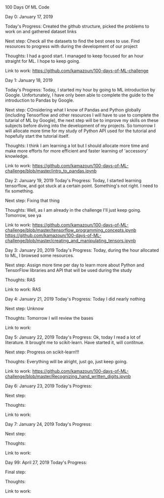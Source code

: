 100 Days Of ML Code


Day 0: January 17, 2019

Today's Progress: Created the github structure, picked the problems to work on and gathered dataset links

Next step: Check all the datasets to find the best ones to use. Find resources to progress with during the development of our project

Thoughts: I had a good start. I managed to keep focused for an hour straight for ML. I hope to keep going.

Link to work: https://github.com/kamazoun/100-days-of-ML-challenge




Day 1: January 18, 2019

Today's Progress: Today, I started my hour by going to ML introduction by Google. Unfortunately, I have only been able to complete the guide to the introduction to Pandas by Google.

Next step: COnsidering what I know of Pandas and Python globally (including Tensorflow and other resources I will have to use to complete the tutarial of ML by Google), the next step will be to improve my skills on these subjects before diving into the development of my projects. So tomorrow I will allocate more time for my study of Python API used for the tutorial and hopefully start the tutorial itself.

Thoughts: I think I am learning a lot but I should allocate more time and make more efforts for more efficient and faster learning of 'accessory' knowledge.

Link to work: https://github.com/kamazoun/100-days-of-ML-challenge/blob/master/intro_to_pandas.ipynb




Day 2: January 19, 2019
Today's Progress: Today, I started learning tensorflow, and got stuck at a certain point. Something's not right. I need to fix something.

Next step: Fixing that thing 

Thoughts: Well, as I am already in the challenge I'll just keep going. Tomorrow, see ya

Link to work: https://github.com/kamazoun/100-days-of-ML-challenge/blob/master/tensorflow_programming_concepts.ipynb  https://github.com/kamazoun/100-days-of-ML-challenge/blob/master/creating_and_manipulating_tensors.ipynb




Day 3: January 20, 2019
Today's Progress: Today, during the hour allocated to ML, I browsed some resources.

Next step: Assign more time per day to learn more about Python and TensorFlow libraries and API that will be used during the study

Thoughts: RAS

Link to work: RAS 



Day 4: January 21, 2019
Today's Progress: Today I did nearly nothing

Next step: Unknow

Thoughts: Tomorrow I will review the bases

Link to work: 



Day 5: January 22, 2019
Today's Progress: Ok, today I read a lot of literature. It brought me to scikit-learn. Have started it, will contitnue.

Next step: Progress on scikit-learn!!!

Thoughts: Everything will be alright, just go, just keep going.

Link to work: https://github.com/kamazoun/100-days-of-ML-challenge/blob/master/Recognizing_hand_written_digits.ipynb



Day 6: January 23, 2019
Today's Progress:

Next step: 

Thoughts: 

Link to work: 


Day 7: January 24, 2019
Today's Progress:

Next step: 

Thoughts: 

Link to work: 


Day 99: April 27, 2019
Today's Progress: 

Final step: 

Thoughts: 

Link to work: 
